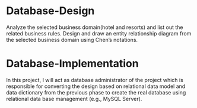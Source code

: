 # Database-Design
Analyze the selected business domain(hotel and resorts) and list out the related business rules. Design and draw an entity relationship diagram from the selected business domain using Chen’s notations.
# Database-Implementation
In this project, I will act as database administrator of the project which is responsible for converting the design based on relational data model and data dictionary from the previous phase to create the real database using relational data base management (e.g., MySQL Server).
